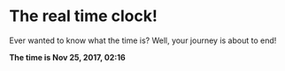 # The real time clock!

Ever wanted to know what the time is? Well, your journey is about to end!

**The time is Nov 25, 2017, 02:16**